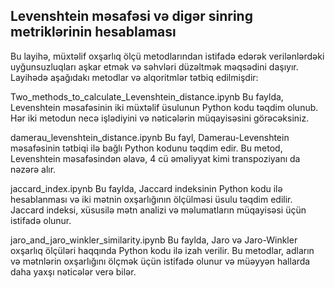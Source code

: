 ## Levenshtein məsafəsi və digər sinring metriklərinin hesablaması
Bu layihə, müxtəlif oxşarlıq ölçü metodlarından istifadə edərək verilənlərdəki uyğunsuzluqları aşkar etmək və səhvləri düzəltmək məqsədini daşıyır. Layihədə aşağıdakı metodlar və alqoritmlər tətbiq edilmişdir:

Two_methods_to_calculate_Levenshtein_distance.ipynb
Bu faylda, Levenshtein məsafəsinin iki müxtəlif üsulunun Python kodu təqdim olunub. Hər iki metodun necə işlədiyini və nəticələrin müqayisəsini görəcəksiniz.

damerau_levenshtein_distance.ipynb
Bu fayl, Damerau-Levenshtein məsafəsinin tətbiqi ilə bağlı Python kodunu təqdim edir. Bu metod, Levenshtein məsafəsindən əlavə, 4 cü əməliyyat kimi transpoziyanı da  nəzərə alır.

jaccard_index.ipynb
Bu faylda, Jaccard indeksinin Python kodu ilə hesablanması və iki mətnin oxşarlığının ölçülməsi üsulu təqdim edilir. Jaccard indeksi, xüsusilə mətn analizi və məlumatların müqayisəsi üçün istifadə olunur.

jaro_and_jaro_winkler_similarity.ipynb
Bu faylda, Jaro və Jaro-Winkler oxşarlıq ölçüləri haqqında Python kodu ilə izah verilir. Bu metodlar, adların və mətnlərin oxşarlığını ölçmək üçün istifadə olunur və müəyyən hallarda daha yaxşı nəticələr verə bilər.

